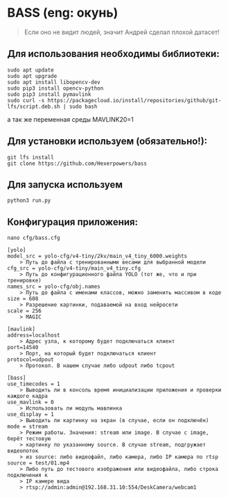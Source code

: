 # BASS (eng: окунь)

> Если оно не видит людей, значит Андрей сделал плохой датасет!


## Для использования необходимы библиотеки: 

```shell
sudo apt update
sudo apt upgrade
sudo apt install libopencv-dev
sudo pip3 install opencv-python
sudo pip3 install pymavlink
sudo curl -s https://packagecloud.io/install/repositories/github/git-lfs/script.deb.sh | sudo bash
```

а так же переменная среды MAVLINK20=1

## Для установки используем (обязательно!):
```shell
git lfs install
git clone https://github.com/Hexerpowers/bass
```

## Для запуска используем
```shell
python3 run.py
```

## Конфигурация приложения:

```shell
nano cfg/bass.cfg
```

```shell
[yolo]
model_src = yolo-cfg/v4-tiny/2kv/main_v4_tiny_6000.weights
    > Путь до файла с тренированными весами для выбранной модели
cfg_src = yolo-cfg/v4-tiny/main_v4_tiny.cfg
    > Путь до конфигурационного файла YOLO (тот же, что и при тренировке)
names_src = yolo-cfg/obj.names
    > Путь до файла с именами классов, можно заменить массивом в коде
size = 608
    > Разрешение картинки, подаваемой на вход нейросети
scale = 256
    > MAGIC

[mavlink]
address=localhost
    > Адрес узла, к которому будет подключаться клиент
port=14540
    > Порт, на который будет подключаться клиент
protocol=udpout
    > Протокол. В нашем случае либо udpout либо tcpout

[bass]
use_timecodes = 1
    > Выводить ли в консоль время инициализации приложения и проверки каждого кадра
use_mavlink = 0
    > Использовать ли модуль мавлинка
use_display = 1
    > Выводить ли картинку на экран (в случае, если он подключён)    
mode = stream
    > Режим работы. Значения: stream или image. В случае с image, берёт тестовую
    > картинку по указанному source. В случае stream, подгружает видеопоток
    > из source: либо видеофайл, либо камера, либо IP камера по rtsp
source = test/01.mp4
    > Либо путь до тестового изображения или видеофайла, либо строка подключения к 
    > IP камере вида
    > rtsp://admin:admin@192.168.31.10:554/DeskCamera/webcam1
```
